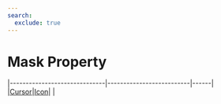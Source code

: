 ```yaml
---
search:
  exclude: true
---
```


<h1 class="heading"><span class="name">Mask Property</span></h1>

|------------------------------|--------------------------|------|
|[Cursor](../objects/cursor.md)|[Icon](../objects/icon.md)|&nbsp;|
